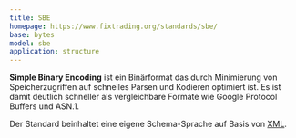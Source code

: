 ```yaml
---
title: SBE
homepage: https://www.fixtrading.org/standards/sbe/
base: bytes
model: sbe
application: structure
---
```


**Simple Binary Encoding** ist ein Binärformat das durch Minimierung von
Speicherzugriffen auf schnelles Parsen und Kodieren optimiert ist. Es ist damit
deutlich schneller als vergleichbare Formate wie Google Protocol Buffers und
ASN.1.

Der Standard beinhaltet eine eigene Schema-Sprache auf Basis von [XML](xml).
